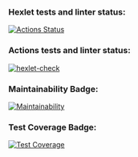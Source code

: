 ### Hexlet tests and linter status:
[![Actions Status](https://github.com/ElKlaus/frontend-project-lvl2/workflows/hexlet-check/badge.svg)](https://github.com/ElKlaus/frontend-project-lvl2/actions)

### Actions tests and linter status:
[![hexlet-check](https://github.com/ElKlaus/frontend-project-lvl2/actions/workflows/hexlet-check.yml/badge.svg)](https://github.com/ElKlaus/frontend-project-lvl2/actions/workflows/hexlet-check.yml)

### Maintainability Badge:
[![Maintainability](https://api.codeclimate.com/v1/badges/1c1152a2bbbb36e1eeb1/maintainability)](https://codeclimate.com/github/ElKlaus/frontend-project-lvl2/maintainability)

### Test Coverage Badge:
[![Test Coverage](https://api.codeclimate.com/v1/badges/1c1152a2bbbb36e1eeb1/test_coverage)](https://codeclimate.com/github/ElKlaus/frontend-project-lvl2/test_coverage)